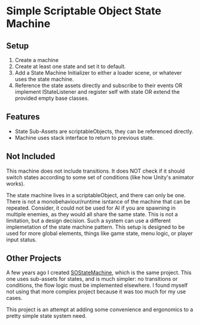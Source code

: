 ﻿# Simple Scriptable Object State Machine

## Setup
1. Create a machine
2. Create at least one state and set it to default.
3. Add a State Machine Initializer to either a loader scene, or whatever uses the state machine. 
4. Reference the state assets directly and subscribe to their events OR implement IStateListener and register self with state OR extend the provided empty base classes.

## Features
- State Sub-Assets are scriptableObjects, they can be referenced directly.
- Machine uses stack interface to return to previous state.

## Not Included
This machine does not include transitions. It does NOT check if it should switch states according to some set of conditions (like how Unity's animator works).

The state machine lives in a scriptableObject, and there can only be one. There is not a monobehaviour/runtime isntance of the machine that can be repeated. Consider, it could not be used for AI if you are spawning in multiple enemies, as they would all share the same state.
This is not a limitation, but a design decision. Such a system can use a different implemetation of the state machine pattern. This setup is designed to be used for more global elements, things like game state, menu logic, or player input status.

## Other Projects
A few years ago I created [SOStateMachine](https://github.com/hunterdyar/SOStateMachine/), which is the same project. This one uses sub-assets for states, and is much simpler: no transitions or conditions, the flow logic must be implemented elsewhere. I found myself not using that more complex project because it was too much for my use cases.

This project is an attempt at adding some convenience and ergonomics to a pretty simple state system need.
